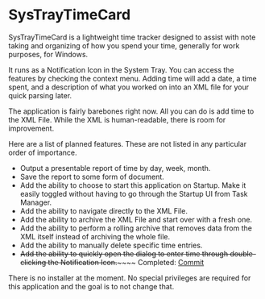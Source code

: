 # SysTrayTimeCard

SysTrayTimeCard is a lightweight time tracker designed to assist with note taking and organizing of how you spend your time, generally for work purposes, for Windows.

It runs as a Notification Icon in the System Tray. You can access the features by checking the context menu.  Adding time will add a date, a time spent, and a description of what you worked on into an XML file for your quick parsing later.

The application is fairly barebones right now.  All you can do is add time to the XML File.  While the XML is human-readable, there is room for improvement.

Here are a list of planned features.  These are not listed in any particular order of importance.

- Output a presentable report of time by day, week, month.
- Save the report to some form of document.
- Add the ability to choose to start this application on Startup. Make it easily toggled without having to go through the Startup UI from Task Manager.
- Add the ability to navigate directly to the XML File.
- Add the ability to archive the XML File and start over with a fresh one.
- Add the ability to perform a rolling archive that removes data from the XML itself instead of archiving the whole file.
- Add the ability to manually delete specific time entries.
- ~~Add the ability to quickly open the dialog to enter time through double-clicking the Notification Icon.~~~~~~ Completed: [Commit](https://github.com/AlphaWhelp/SysTrayTimeCard/commit/44ecc05a1aa8429a5a65bd87db7562c794f19553)

There is no installer at the moment. No special privileges are required for this application and the goal is to not change that.
